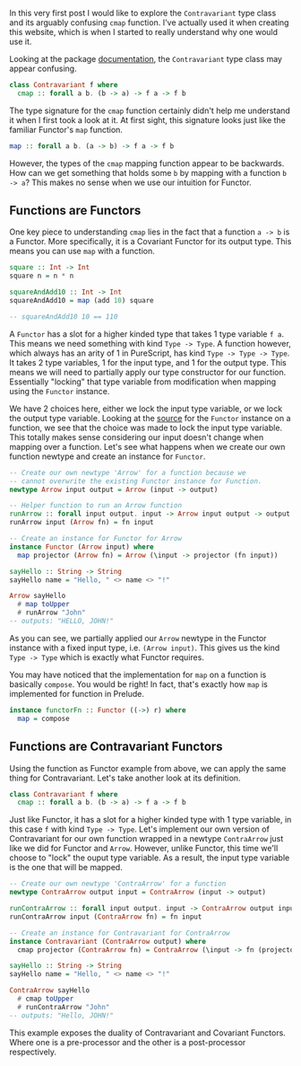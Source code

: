In this very first post I would like to explore the `Contravariant` type class and its arguably confusing `cmap` function. I've actually used it when creating this website, which is when I started to really understand why one would use it.

Looking at the package [documentation](https://pursuit.purescript.org/packages/purescript-contravariant/5.0.0/docs/Data.Functor.Contravariant), the `Contravariant` type class may appear confusing.
```hs
class Contravariant f where
  cmap :: forall a b. (b -> a) -> f a -> f b
```
The type signature for the `cmap` function certainly didn't help me understand it when I first took a look at it.  At first sight, this signature looks just like the familiar Functor's `map` function.
```hs
map :: forall a b. (a -> b) -> f a -> f b
```
However, the types of the `cmap` mapping function appear to be backwards. How can we get something that holds some `b` by mapping with a function `b -> a`? This makes no sense when we use our intuition for Functor.

## Functions are Functors
One key piece to understanding `cmap` lies in the fact that a function `a -> b` is a Functor. More specifically, it is a Covariant Functor for its output type. This means you can use `map` with a function.
```hs
square :: Int -> Int
square n = n * n

squareAndAdd10 :: Int -> Int
squareAndAdd10 = map (add 10) square

-- squareAndAdd10 10 == 110
```
A `Functor` has a slot for a higher kinded type that takes 1 type variable `f a`. This means we need something with kind `Type -> Type`. A function however, which always has an arity of 1 in PureScript, has kind `Type -> Type -> Type`. It takes 2 type variables, 1 for the input type, and 1 for the output type. This means we will need to partially apply our type constructor for our function. Essentially "locking" that type variable from modification when mapping using the `Functor` instance.

We have 2 choices here, either we lock the input type variable, or we lock the output type variable. Looking at the [source](https://github.com/purescript/purescript-prelude/blob/v5.0.0/src/Data/Functor.purs#L40) for the `Functor` instance on a function, we see that the choice was made to lock the input type variable. This totally makes sense considering our input doesn't change when mapping over a function. Let's see what happens when we create our own function newtype and create an instance for `Functor`.
```hs
-- Create our own newtype 'Arrow' for a function because we
-- cannot overwrite the existing Functor instance for Function.
newtype Arrow input output = Arrow (input -> output)

-- Helper function to run an Arrow function
runArrow :: forall input output. input -> Arrow input output -> output
runArrow input (Arrow fn) = fn input

-- Create an instance for Functor for Arrow
instance Functor (Arrow input) where
  map projector (Arrow fn) = Arrow (\input -> projector (fn input))

sayHello :: String -> String
sayHello name = "Hello, " <> name <> "!"

Arrow sayHello
  # map toUpper
  # runArrow "John"
-- outputs: "HELLO, JOHN!"
```
As you can see, we partially applied our `Arrow` newtype in the Functor instance with a fixed input type, i.e. `(Arrow input)`. This gives us the kind `Type -> Type` which is exactly what Functor requires.

You may have noticed that the implementation for `map` on a function is basically `compose`. You would be right! In fact, that's exactly how `map` is implemented for function in Prelude.
```hs
instance functorFn :: Functor ((->) r) where
  map = compose
```

## Functions are Contravariant Functors
Using the function as Functor example from above, we can apply the same thing for Contravariant. Let's take another look at its definition.
```hs
class Contravariant f where
  cmap :: forall a b. (b -> a) -> f a -> f b
```
Just like Functor, it has a slot for a higher kinded type with 1 type variable, in this case `f` with kind `Type -> Type`. Let's implement our own version of Contravariant for our own function wrapped in a newtype `ContraArrow` just like we did for Functor and `Arrow`. However, unlike Functor, this time we'll choose to "lock" the ouput type variable. As a result, the input type variable is the one that will be mapped.
```hs
-- Create our own newtype 'ContraArrow' for a function
newtype ContraArrow output input = ContraArrow (input -> output)

runContraArrow :: forall input output. input -> ContraArrow output input -> output
runContraArrow input (ContraArrow fn) = fn input

-- Create an instance for Contravariant for ContraArrow
instance Contravariant (ContraArrow output) where
  cmap projector (ContraArrow fn) = ContraArrow (\input -> fn (projector input))

sayHello :: String -> String
sayHello name = "Hello, " <> name <> "!"

ContraArrow sayHello
  # cmap toUpper
  # runContraArrow "John"
-- outputs: "Hello, JOHN!"
```
This example exposes the duality of Contravariant and Covariant Functors. Where one is a pre-processor and the other is a post-processor respectively.
